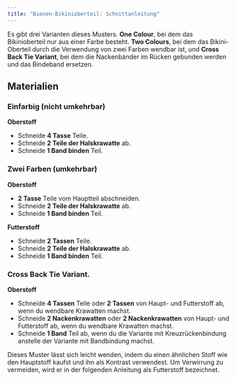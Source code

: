 ```yaml
---
title: "Bienen-Bikinioberteil: Schnittanleitung"
---
```


Es gibt drei Varianten dieses Musters. **One Colour**, bei dem das Bikinioberteil nur aus einer Farbe besteht. **Two Colours**, bei dem das Bikini-Oberteil durch die Verwendung von zwei Farben wendbar ist, und **Cross Back Tie Variant**, bei dem die Nackenbänder im Rücken gebunden werden und das Bindeband ersetzen.

## Materialien

### Einfarbig (nicht umkehrbar)

**Oberstoff**

- Schneide **4 Tasse** Teile.
- Schneide **2 Teile der Halskrawatte** ab.
- Schneide **1 Band binden** Teil.

### Zwei Farben (umkehrbar)

**Oberstoff**

- **2 Tasse** Teile vom Hauptteil abschneiden.
- Schneide **2 Teile der Halskrawatte** ab.
- Schneide **1 Band binden** Teil.

**Futterstoff**

- Schneide **2 Tassen** Teile.
- Schneide **2 Teile der Halskrawatte** ab.
- Schneide **1 Band binden** Teil.

### Cross Back Tie Variant.

**Oberstoff**

- Schneide **4 Tassen** Teile oder **2 Tassen** von Haupt- und Futterstoff ab, wenn du wendbare Krawatten machst.
- Schneide **2 Nackenkrawatten** oder **2 Nackenkrawatten** von Haupt- und Futterstoff ab, wenn du wendbare Krawatten machst.
- Schneide **1 Band** Teil ab, wenn du die Variante mit Kreuzrückenbindung anstelle der Variante mit Bandbindung machst.

<Note>

Dieses Muster lässt sich leicht wenden, indem du einen ähnlichen Stoff wie den Hauptstoff kaufst und ihn als Kontrast verwendest. Um Verwirrung zu vermeiden, wird er in der folgenden Anleitung als Futterstoff bezeichnet.

</Note>
